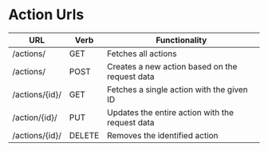 # Action Urls

| URL                           | Verb   | Functionality                             |
|-------------------------------|--------|-------------------------------------------|
| /actions/                     | GET    | Fetches all actions                        |
| /actions/                     | POST   | Creates a new action based on the request data |
| /actions/{id}/                | GET    | Fetches a single action with the given ID  |
| /action/{id}/                 | PUT    | Updates the entire action with the request data |
| /actions/{id}/                | DELETE | Removes the identified action              |